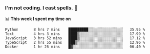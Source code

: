 ### I'm not coding. I cast spells. 🎩

📊 **This week I spent my time on**
<!--START_SECTION:waka-->
```text
Python       8 hrs 7 mins    █████████░░░░░░░░░░░░░░░░   35.95 % 
Text         4 hrs 3 mins    ████▒░░░░░░░░░░░░░░░░░░░░   17.99 % 
JavaScript   3 hrs 52 mins   ████▒░░░░░░░░░░░░░░░░░░░░   17.12 % 
TypeScript   2 hrs 55 mins   ███▒░░░░░░░░░░░░░░░░░░░░░   12.96 % 
Docker       1 hr 26 mins    █▓░░░░░░░░░░░░░░░░░░░░░░░   06.40 % 
```
<!--END_SECTION:waka-->
